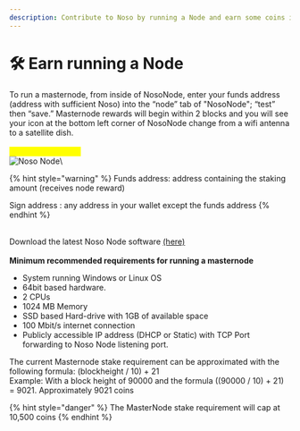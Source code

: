 ```yaml
---
description: Contribute to Noso by running a Node and earn some coins in process :)
---
```


# 🛠 Earn running a Node

To run a masternode, from inside of NosoNode, enter your funds address (address with sufficient Noso) into the “node” tab of "NosoNode"; “test” then “save.” Masternode rewards will begin within 2 blocks and you will see your icon at the bottom left corner of NosoNode change from a wifi antenna to a satellite dish.\
\
<mark style="color:yellow;">**Masternodes (MN)**</mark>\
![Noso Node](https://nosocoin.com/docs/images/nosonode2.png)\


{% hint style="warning" %}
Funds address: address containing the staking amount (receives node reward)

Sign address : any address in your wallet except the funds address
{% endhint %}

\
Download the latest Noso Node software [(here)](https://github.com/Noso-Project/NosoNode/releases)\
\
**Minimum recommended requirements for running a masternode**

* System running Windows or Linux OS
* 64bit based hardware.
* 2 CPUs
* 1024 MB Memory
* SSD based Hard-drive with 1GB of available space
* 100 Mbit/s internet connection
* Publicly accessible IP address (DHCP or Static) with TCP Port forwarding to Noso Node listening port.

The current Masternode stake requirement can be approximated with the following formula: (blockheight / 10) + 21\
Example: With a block height of 90000 and the formula ((90000 / 10) + 21) = 9021. Approximately 9021 coins

{% hint style="danger" %}
The MasterNode stake requirement will cap at 10,500 coins
{% endhint %}
